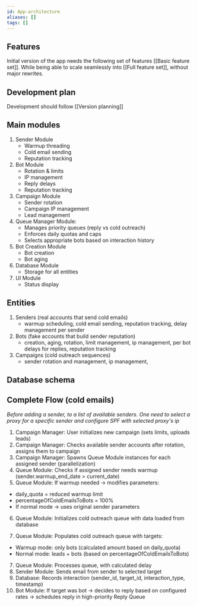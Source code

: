 ```yaml
---
id: App-architecture
aliases: []
tags: []
---
```


## Features

Initial version of the app needs the following set of features [[Basic feature set]]. While being able to scale seamlessly into [[Full feature set]], without major rewrites.

## Development plan

Development should follow [[Version planning]]

## Main modules

1. Sender Module
   - Warmup threading
   - Cold email sending
   - Reputation tracking
2. Bot Module
   - Rotation & limits
   - IP management
   - Reply delays
   - Reputation tracking
3. Campaign Module
   - Sender rotation
   - Campaign IP management
   - Lead management
4. Queue Manager Module:
   - Manages priority queues (reply vs cold outreach)
   - Enforces daily quotas and caps
   - Selects appropriate bots based on interaction history
5. Bot Creation Module
   - Bot creation
   - Bot aging
6. Database Module
   - Storage for all entities
7. UI Module
   - Status display

## Entities

1. Senders (real accounts that send cold emails)
   - warmup scheduling, cold email sending, reputation tracking, delay management per sender
2. Bots (fake accounts that build sender reputation)
   - creation, aging, rotation, limit management, ip management, per bot delays for replies, reputation tracking
3. Campaigns (cold outreach sequences)
   - sender rotation and management, ip management,

## Database schema

<!-- senders: id, daily_quota, current_count, reputation_score -->
<!-- bots: id, status, interaction_limits, cooldown_until   -->
<!-- bot_sender_interactions: sender_id, bot_id, interaction_type, last_contact -->
<!-- conversations: id, sender_id, bot_id, thread_status, next_action_time -->
<!-- scheduled_tasks: priority_level, task_type, target_time, payload -->

## Complete Flow (cold emails)

_Before adding a sender, to a list of available senders. One need to select a proxy for a specific sender and configure SPF with selected proxy's ip_

1. Campaign Manager: User initializes new campaign (sets limits, uploads leads)
2. Campaign Manager: Checks available sender accounts after rotation, assigns them to campaign
3. Campaign Manager: Spawns Queue Module instances for each assigned sender (parallelization)
4. Queue Module: Checks if assigned sender needs warmup (sender.warmup_end_date > current_date)
5. Queue Module: If warmup needed → modifies parameters:

- daily_quota = reduced warmup limit
- percentageOfColdEmailsToBots = 100%
- If normal mode → uses original sender parameters

6. Queue Module: Initializes cold outreach queue with data loaded from database

7. Queue Module: Populates cold outreach queue with targets:

- Warmup mode: only bots (calculated amount based on daily_quota)
- Normal mode: leads + bots (based on percentageOfColdEmailsToBots)

7. Queue Module: Processes queue, with calculated delay
8. Sender Module: Sends email from sender to selected target
9. Database: Records interaction (sender_id, target_id, interaction_type, timestamp)
10. Bot Module: If target was bot → decides to reply based on configured rates → schedules reply in high-priority Reply Queue
